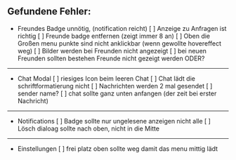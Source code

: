 ## Gefundene Fehler:

- Freundes Badge unnötig, (notification reicht)
  [ ] Anzeige zu Anfragen ist richtig
  [ ] Freunde badge entfernen (zeigt immer 8 an)
  [ ] Oben die Großen menu punkte sind nicht anklickbar (wenn gewollte hovereffect weg)
  [ ] Bilder werden bei Freunden nicht angezeigt
  [ ] bei neuen Freunden sollten bestehen Freunde nicht gezeigt werden ODER?

---

- Chat Modal
  [ ] riesiges Icon beim leeren Chat
  [ ] Chat lädt die schriftformatierung nicht
  [ ] Nachrichten werden 2 mal gesendet
  [ ] sender name?
  [ ] chat sollte ganz unten anfangen (der zeit bei erster Nachricht)

---

- Notifications
  [ ] Badge sollte nur ungelesene anzeigen nicht alle
  [ ] Lösch dialoag sollte nach oben, nicht in die Mitte

---

- Einstellungen
  [ ] frei platz oben sollte weg damit das menu mittig lädt
